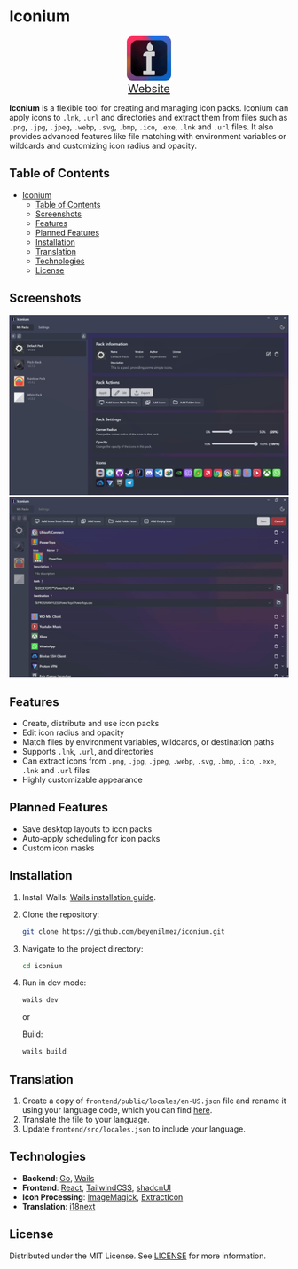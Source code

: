 
# Iconium

<p align="center">
  <a href="https://github.com/beyenilmez/iconium">
    <img src="build/appicon.png" alt="Logo" width="80" height="80">
  </a>
  <br/>
  <a style="font-size: 1.25rem" href="https://beyenilmez.github.io/iconium/" target="_blank">Website</a>

**Iconium** is a flexible tool for creating and managing icon packs. Iconium can apply icons to `.lnk`, `.url` and directories and extract them from files such as `.png`, `.jpg`, `.jpeg`, `.webp`, `.svg`, `.bmp`, `.ico`, `.exe`, `.lnk` and `.url` files. It also provides advanced features like file matching with environment variables or wildcards and customizing icon radius and opacity.

## Table of Contents
- [Iconium](#iconium)
  - [Table of Contents](#table-of-contents)
  - [Screenshots](#screenshots)
  - [Features](#features)
  - [Planned Features](#planned-features)
  - [Installation](#installation)
  - [Translation](#translation)
  - [Technologies](#technologies)
  - [License](#license)

## Screenshots
![Screenshot 1](./assets/screenshot-1.png)
![Screenshot 2](./assets/screenshot-2.png)

## Features
- Create, distribute and use icon packs
- Edit icon radius and opacity
- Match files by environment variables, wildcards, or destination paths
- Supports `.lnk`, `.url`, and directories
- Can extract icons from `.png`, `.jpg`, `.jpeg`, `.webp`, `.svg`, `.bmp`, `.ico`, `.exe`, `.lnk` and `.url` files
- Highly customizable appearance

## Planned Features
- Save desktop layouts to icon packs
- Auto-apply scheduling for icon packs
- Custom icon masks

## Installation
1. Install Wails: [Wails installation guide](https://wails.io/docs/gettingstarted/installation).
   
2. Clone the repository:
   ```bash
   git clone https://github.com/beyenilmez/iconium.git
   ```
3. Navigate to the project directory:
   ```bash
   cd iconium
   ```
4. Run in dev mode:
   ```bash
   wails dev
   ```
   or
   
    Build:
   ```bash
   wails build
   ```
## Translation
1. Create a copy of `frontend/public/locales/en-US.json` file and rename it using your language code, which you can find [here](https://learn.microsoft.com/en-us/openspecs/office_standards/ms-oe376/6c085406-a698-4e12-9d4d-c3b0ee3dbc4a). 
2. Translate the file to your language.
3. Update `frontend/src/locales.json` to include your language.

## Technologies
- **Backend**: [Go](https://go.dev/), [Wails](https://wails.io/)
- **Frontend**: [React](https://react.dev/), [TailwindCSS](https://tailwindcss.com/), [shadcnUI](https://ui.shadcn.com/)
- **Icon Processing**: [ImageMagick](https://imagemagick.org/), [ExtractIcon](https://github.com/bertjohnson/ExtractIcon)
- **Translation**: [i18next](https://react.i18next.com/)

## License
Distributed under the MIT License. See [LICENSE](https://github.com/beyenilmez/iconium/blob/main/LICENSE) for more information.
